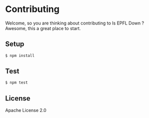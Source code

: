 Contributing
============

Welcome, so you are thinking about contributing to Is EPFL Down ?
Awesome, this a great place to start.

Setup
-----

```bash
$ npm install
```

Test
----

```bash
$ npm test
```

License
-------

Apache License 2.0
